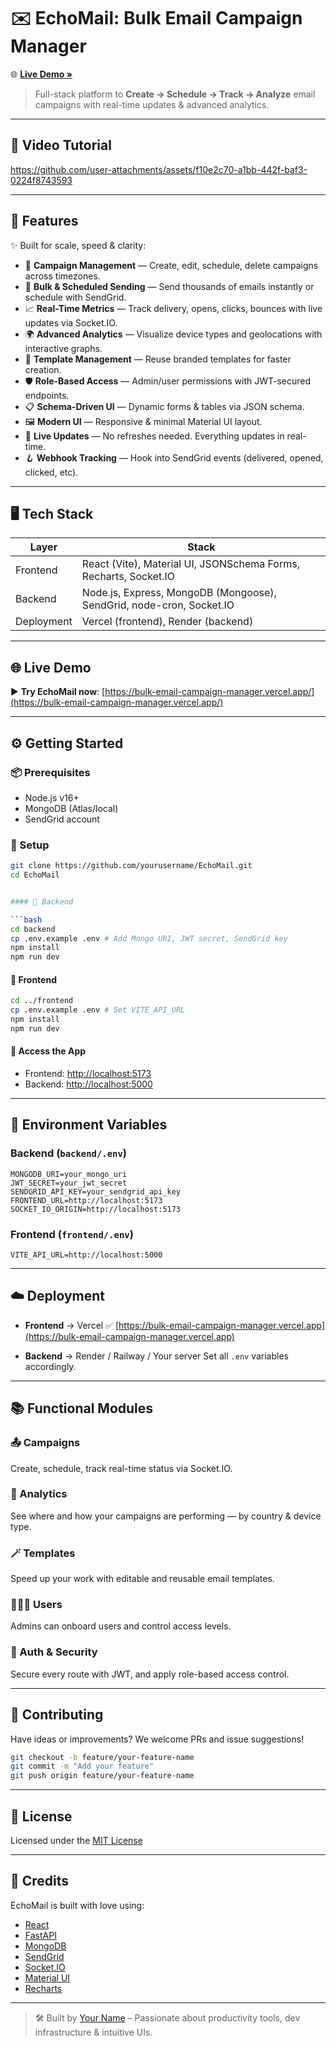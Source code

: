 
# ✉️ EchoMail: Bulk Email Campaign Manager

🌐 **[Live Demo »](https://bulk-email-campaign-manager.vercel.app/)**

> Full-stack platform to **Create → Schedule → Track → Analyze** email campaigns with real-time updates & advanced analytics.

---

## 🎥 Video Tutorial

https://github.com/user-attachments/assets/f10e2c70-a1bb-442f-baf3-0224f8743593



---

## 🚀 Features

✨ Built for scale, speed & clarity:

- 🎯 **Campaign Management** — Create, edit, schedule, delete campaigns across timezones.
- 📩 **Bulk & Scheduled Sending** — Send thousands of emails instantly or schedule with SendGrid.
- 📈 **Real-Time Metrics** — Track delivery, opens, clicks, bounces with live updates via Socket.IO.
- 🌍 **Advanced Analytics** — Visualize device types and geolocations with interactive graphs.
- 🧩 **Template Management** — Reuse branded templates for faster creation.
- 🛡️ **Role-Based Access** — Admin/user permissions with JWT-secured endpoints.
- 📋 **Schema-Driven UI** — Dynamic forms & tables via JSON schema.
- 🖼️ **Modern UI** — Responsive & minimal Material UI layout.
- 🔄 **Live Updates** — No refreshes needed. Everything updates in real-time.
- 🪝 **Webhook Tracking** — Hook into SendGrid events (delivered, opened, clicked, etc).

---

## 🖥️ Tech Stack

| Layer       | Stack                                                                 |
|-------------|------------------------------------------------------------------------|
| Frontend    | React (Vite), Material UI, JSONSchema Forms, Recharts, Socket.IO      |
| Backend     | Node.js, Express, MongoDB (Mongoose), SendGrid, node-cron, Socket.IO  |
| Deployment  | Vercel (frontend), Render (backend)                                    |

---

## 🌐 Live Demo

▶️ **Try EchoMail now**: [https://bulk-email-campaign-manager.vercel.app/](https://bulk-email-campaign-manager.vercel.app/)

---

## ⚙️ Getting Started

### 📦 Prerequisites

- Node.js v16+
- MongoDB (Atlas/local)
- SendGrid account

### 🔧 Setup

```bash
git clone https://github.com/yourusername/EchoMail.git
cd EchoMail


#### 🚀 Backend

```bash
cd backend
cp .env.example .env # Add Mongo URI, JWT secret, SendGrid key
npm install
npm run dev
```

#### 🎨 Frontend

```bash
cd ../frontend
cp .env.example .env # Set VITE_API_URL
npm install
npm run dev
```

#### 🧪 Access the App

* Frontend: [http://localhost:5173](http://localhost:5173)
* Backend: [http://localhost:5000](http://localhost:5000)

---

## 🔐 Environment Variables

### Backend (`backend/.env`)

```env
MONGODB_URI=your_mongo_uri
JWT_SECRET=your_jwt_secret
SENDGRID_API_KEY=your_sendgrid_api_key
FRONTEND_URL=http://localhost:5173
SOCKET_IO_ORIGIN=http://localhost:5173
```

### Frontend (`frontend/.env`)

```env
VITE_API_URL=http://localhost:5000
```

---

## ☁️ Deployment

* **Frontend** → Vercel
  ✅ [https://bulk-email-campaign-manager.vercel.app](https://bulk-email-campaign-manager.vercel.app)

* **Backend** → Render / Railway / Your server
  Set all `.env` variables accordingly.

---

## 📚 Functional Modules

### 📤 Campaigns

Create, schedule, track real-time status via Socket.IO.

### 🧠 Analytics

See where and how your campaigns are performing — by country & device type.

### 🪄 Templates

Speed up your work with editable and reusable email templates.

### 🧑‍🤝‍🧑 Users

Admins can onboard users and control access levels.

### 🔐 Auth & Security

Secure every route with JWT, and apply role-based access control.

---

## 🤝 Contributing

Have ideas or improvements?
We welcome PRs and issue suggestions!

```bash
git checkout -b feature/your-feature-name
git commit -m "Add your feature"
git push origin feature/your-feature-name
```

---

## 📄 License

Licensed under the [MIT License](LICENSE)

---

## 🙌 Credits

EchoMail is built with love using:

* [React](https://react.dev/)
* [FastAPI](https://fastapi.tiangolo.com/)
* [MongoDB](https://www.mongodb.com/)
* [SendGrid](https://sendgrid.com/)
* [Socket.IO](https://socket.io/)
* [Material UI](https://mui.com/)
* [Recharts](https://recharts.org/)

---

> 🛠 Built by [Your Name](https://linkedin.com/in/yourname) – Passionate about productivity tools, dev infrastructure & intuitive UIs.

```
